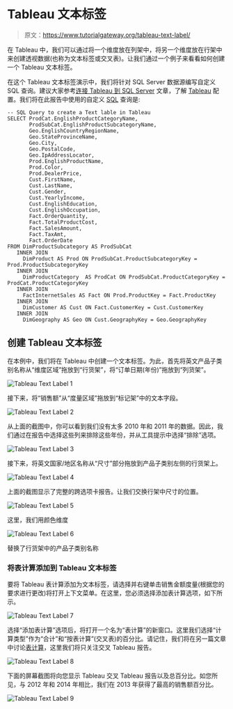 # Tableau 文本标签

> 原文：<https://www.tutorialgateway.org/tableau-text-label/>

在 Tableau 中，我们可以通过将一个维度放在列架中，将另一个维度放在行架中来创建透视数据(也称为文本标签或交叉表)。让我们通过一个例子来看看如何创建一个 Tableau 文本标签。

在这个 Tableau 文本标签演示中，我们将针对 SQL Server 数据源编写自定义 SQL 查询。建议大家参考[连接 Tableau 到 SQL Server](https://www.tutorialgateway.org/connecting-tableau-to-sql-server/) 文章，了解 [Tableau](https://www.tutorialgateway.org/tableau/) 配置。我们将在此报告中使用的自定义 [SQL](https://www.tutorialgateway.org/sql/) 查询是:

```
-- SQL Query to create a Text lable in Tableau
SELECT ProdCat.EnglishProductCategoryName, 
       ProdSubCat.EnglishProductSubcategoryName, 
       Geo.EnglishCountryRegionName, 
       Geo.StateProvinceName, 
       Geo.City, 
       Geo.PostalCode, 
       Geo.IpAddressLocator, 
       Prod.EnglishProductName, 
       Prod.Color, 
       Prod.DealerPrice, 
       Cust.FirstName, 
       Cust.LastName, 
       Cust.Gender, 
       Cust.YearlyIncome, 
       Cust.EnglishEducation, 
       Cust.EnglishOccupation, 
       Fact.OrderQuantity, 
       Fact.TotalProductCost, 
       Fact.SalesAmount, 
       Fact.TaxAmt, 
       Fact.OrderDate
FROM DimProductSubcategory AS ProdSubCat
   INNER JOIN
     DimProduct AS Prod ON ProdSubCat.ProductSubcategoryKey = Prod.ProductSubcategoryKey 
   INNER JOIN
     DimProductCategory  AS ProdCat ON ProdSubCat.ProductCategoryKey = ProdCat.ProductCategoryKey 
   INNER JOIN
     FactInternetSales AS Fact ON Prod.ProductKey = Fact.ProductKey 
   INNER JOIN
     DimCustomer AS Cust ON Fact.CustomerKey = Cust.CustomerKey
   INNER JOIN
     DimGeography AS Geo ON Cust.GeographyKey = Geo.GeographyKey
```

## 创建 Tableau 文本标签

在本例中，我们将在 Tableau 中创建一个文本标签。为此，首先将英文产品子类别名称从“维度区域”拖放到“行货架”，将“订单日期(年份)”拖放到“列货架”。

![Tableau Text Label 1](img/1d82b436b77fa989eb1d1ce8f0bc8e74.png)

接下来，将“销售额”从“度量区域”拖放到“标记架”中的文本字段。

![Tableau Text Label 2](img/1a2816521cbbe8ecdf5cc0cb458d7aee.png)

从上面的截图中，你可以看到我们没有太多 2010 年和 2011 年的数据。因此，我们通过在报告中选择这些列来排除这些年份，并从工具提示中选择“排除”选项。

![Tableau Text Label 3](img/746b8cd164869d2771392d106e4ff6c8.png)

接下来，将英文国家/地区名称从“尺寸”部分拖放到产品子类别左侧的行货架上。

![Tableau Text Label 4](img/04836e98cbfb146bfb64e23de78fbff7.png)

上面的截图显示了完整的跨选项卡报告。让我们交换行架中尺寸的位置。

![Tableau Text Label 5](img/095450242ddcc3894812bb4e9bd3bcbe.png)

这里，我们用颜色维度

![Tableau Text Label 6](img/d9abacda4e793642019c43526bbccd57.png)

替换了行货架中的产品子类别名称

### 将表计算添加到 Tableau 文本标签

要将 Tableau 表计算添加为文本标签，请选择并右键单击销售金额度量(根据您的要求进行更改)将打开上下文菜单。在这里，您必须选择添加表计算选项，如下所示。

![Tableau Text Label 7](img/6bb081e2b504c9a1b7cbf34a868adbd2.png)

选择“添加表计算”选项后，将打开一个名为“表计算”的新窗口。这里我们选择“计算类型”作为“合计”和“按表计算”(交叉表)的百分比。请记住，我们将在另一篇文章中讨论[表计算](https://www.tutorialgateway.org/tableau-table-calculations/)，这里我们将只关注交叉 Tableau 报告。

![Tableau Text Label 8](img/ac380387d87d1f6617e42faf80669f01.png)

下面的屏幕截图将向您显示 Tableau 交叉 Tableau 报告以及总百分比。如您所见，与 2012 年和 2014 年相比，我们在 2013 年获得了最高的销售额百分比。

![Tableau Text Label 9](img/28b978adfee3bac05c22669a17c60b06.png)
